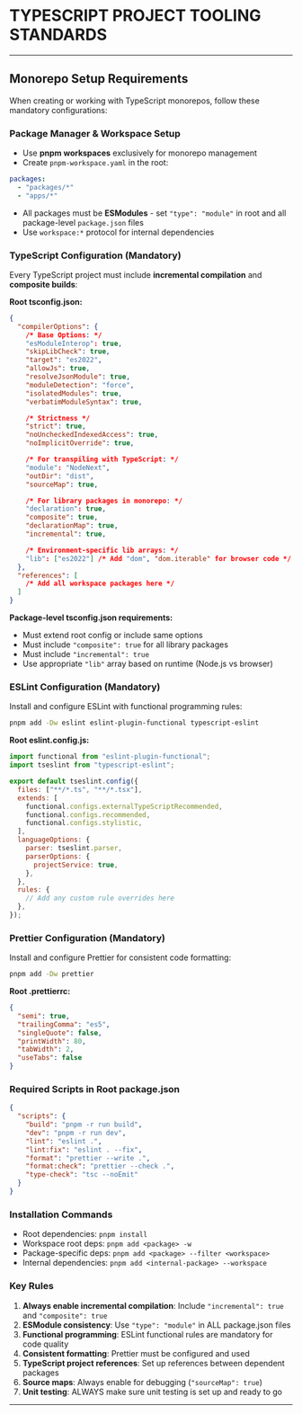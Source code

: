 # TYPESCRIPT PROJECT TOOLING STANDARDS

---

## Monorepo Setup Requirements

When creating or working with TypeScript monorepos, follow these mandatory configurations:

### Package Manager & Workspace Setup

- Use **pnpm workspaces** exclusively for monorepo management
- Create `pnpm-workspace.yaml` in the root:

```yaml
packages:
  - "packages/*"
  - "apps/*"
```

- All packages must be **ESModules** - set `"type": "module"` in root and all package-level `package.json` files
- Use `workspace:*` protocol for internal dependencies

### TypeScript Configuration (Mandatory)

Every TypeScript project must include **incremental compilation** and **composite builds**:

**Root tsconfig.json:**

```json
{
  "compilerOptions": {
    /* Base Options: */
    "esModuleInterop": true,
    "skipLibCheck": true,
    "target": "es2022",
    "allowJs": true,
    "resolveJsonModule": true,
    "moduleDetection": "force",
    "isolatedModules": true,
    "verbatimModuleSyntax": true,

    /* Strictness */
    "strict": true,
    "noUncheckedIndexedAccess": true,
    "noImplicitOverride": true,

    /* For transpiling with TypeScript: */
    "module": "NodeNext",
    "outDir": "dist",
    "sourceMap": true,

    /* For library packages in monorepo: */
    "declaration": true,
    "composite": true,
    "declarationMap": true,
    "incremental": true,

    /* Environment-specific lib arrays: */
    "lib": ["es2022"] /* Add "dom", "dom.iterable" for browser code */
  },
  "references": [
    /* Add all workspace packages here */
  ]
}
```

**Package-level tsconfig.json requirements:**

- Must extend root config or include same options
- Must include `"composite": true` for all library packages
- Must include `"incremental": true`
- Use appropriate `"lib"` array based on runtime (Node.js vs browser)

### ESLint Configuration (Mandatory)

Install and configure ESLint with functional programming rules:

```bash
pnpm add -Dw eslint eslint-plugin-functional typescript-eslint
```

**Root eslint.config.js:**

```javascript
import functional from "eslint-plugin-functional";
import tseslint from "typescript-eslint";

export default tseslint.config({
  files: ["**/*.ts", "**/*.tsx"],
  extends: [
    functional.configs.externalTypeScriptRecommended,
    functional.configs.recommended,
    functional.configs.stylistic,
  ],
  languageOptions: {
    parser: tseslint.parser,
    parserOptions: {
      projectService: true,
    },
  },
  rules: {
    // Add any custom rule overrides here
  },
});
```

### Prettier Configuration (Mandatory)

Install and configure Prettier for consistent code formatting:

```bash
pnpm add -Dw prettier
```

**Root .prettierrc:**

```json
{
  "semi": true,
  "trailingComma": "es5",
  "singleQuote": false,
  "printWidth": 80,
  "tabWidth": 2,
  "useTabs": false
}
```

### Required Scripts in Root package.json

```json
{
  "scripts": {
    "build": "pnpm -r run build",
    "dev": "pnpm -r run dev",
    "lint": "eslint .",
    "lint:fix": "eslint . --fix",
    "format": "prettier --write .",
    "format:check": "prettier --check .",
    "type-check": "tsc --noEmit"
  }
}
```

### Installation Commands

- Root dependencies: `pnpm install`
- Workspace root deps: `pnpm add <package> -w`
- Package-specific deps: `pnpm add <package> --filter <workspace>`
- Internal dependencies: `pnpm add <internal-package> --workspace`

### Key Rules

1. **Always enable incremental compilation**: Include `"incremental": true` and `"composite": true`
2. **ESModule consistency**: Use `"type": "module"` in ALL package.json files
3. **Functional programming**: ESLint functional rules are mandatory for code quality
4. **Consistent formatting**: Prettier must be configured and used
5. **TypeScript project references**: Set up references between dependent packages
6. **Source maps**: Always enable for debugging (`"sourceMap": true`)
7. **Unit testing**: ALWAYS make sure unit testing is set up and ready to go

---
